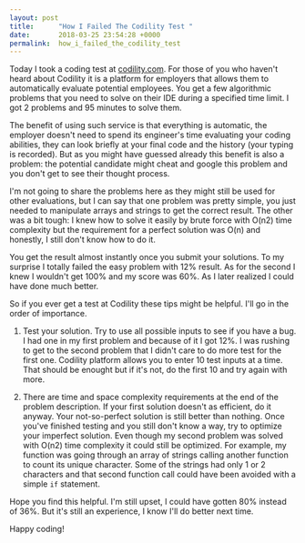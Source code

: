 ```yaml
---
layout: post
title:      "How I Failed The Codility Test "
date:       2018-03-25 23:54:28 +0000
permalink:  how_i_failed_the_codility_test
---
```



Today I took a coding test at [codility.com](https://codility.com). For those of you who haven't heard about Codility it is a platform for employers that allows them to automatically evaluate potential employees. You get a few algorithmic problems that you need to solve on their IDE during a specified time limit. I got 2 problems and 95 minutes to solve them. 

The benefit of using such service is that everything is automatic, the employer doesn't need to spend its engineer's time evaluating your coding abilities, they can look briefly at your final code and the history (your typing is recorded). But as you might have guessed already this benefit is also a problem: the potential candidate might cheat and google this problem and you don't get to see their thought process.

I'm not going to share the problems here as they might still be used for other evaluations, but I can say that one problem was pretty simple, you just needed to manipulate arrays and strings to get the correct result. The other was a bit tough: I knew how to solve it easily by brute force with O(n2) time complexity but the requirement for a perfect solution was O(n) and honestly, I still don't know how to do it. 

You get the result almost instantly once you submit your solutions. To my surprise I totally failed the easy problem with 12% result. As for the second I knew I wouldn't get 100% and my score was 60%. As I later realized I could have done much better. 

So if you ever get a test at Codility these tips might be helpful. I'll go in the order of importance. 

1. Test your solution. Try to use all possible inputs to see if you have a bug. I had one in my first problem and because of it I got 12%. I was rushing to get to the second problem that I didn't care to do more test for the first one. Codility platform allows you to enter 10 test inputs at a time. That should be enought but if it's not, do the first 10 and try again with more. 

2. There are time and space complexity requirements at the end of the problem description. If your first solution doesn't as efficient, do it anyway. Your not-so-perfect solution is still better than nothing. Once you've finished testing and you still don't know a way, try to optimize your imperfect solution. Even though my second problem was solved with O(n2) time complexity it could still be optimized. For example, my function was going through an array of strings calling another function to count its unique character. Some of the strings had only 1 or 2 characters and that second function call could have been avoided with a simple `if` statement. 

Hope you find this helpful. I'm still upset, I could have gotten 80% instead of 36%. But it's still an experience, I know I'll do better next time. 

Happy coding!
